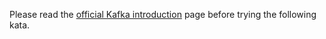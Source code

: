 Please read the [official Kafka introduction](https://kafka.apache.org/intro) page before trying the following kata.
